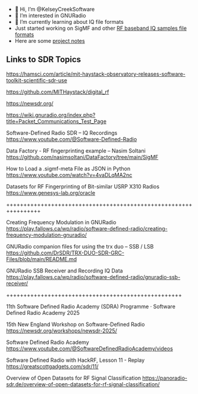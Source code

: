 - 👋 Hi, I’m @KelseyCreekSoftware
- 👀 I’m interested in GNURadio
- 🌱 I’m currently learning about IQ file formats
- Just started working on SigMF and other [RF baseband IQ samples file formats](IQ-File-Information.md)
- Here are some [project notes](Blue-File-1-1-Project-Notes.md)

## Links to SDR Topics

https://hamsci.com/article/mit-haystack-observatory-releases-software-toolkit-scientific-sdr-use

https://github.com/MITHaystack/digital_rf

https://newsdr.org/

https://wiki.gnuradio.org/index.php?title=Packet_Communications_Test_Page

Software-Defined Radio SDR – IQ Recordings
https://www.youtube.com/@Software-Defined-Radio

Data Factory - RF fingerprinting example – Nasim Soltani
https://github.com/nasimsoltani/DataFactory/tree/main/SigMF

How to Load a .sigmf-meta File as JSON in Python
https://www.youtube.com/watch?v=4vaDLqMA2nc

Datasets for RF Fingerprinting of Bit-similar USRP X310 Radios
https://www.genesys-lab.org/oracle

++++++++++++++++++++++++++++++++++++++++++++++++++++++++++++++++

Creating Frequency Modulation in GNURadio
https://play.fallows.ca/wp/radio/software-defined-radio/creating-frequency-modulation-gnuradio/

GNURadio companion files for using the trx duo – SSB / LSB
https://github.com/DrSDR/TRX-DUO-SDR-GRC-Files/blob/main/README.md

GNURadio SSB Receiver and Recording IQ Data
https://play.fallows.ca/wp/radio/software-defined-radio/gnuradio-ssb-receiver/

+++++++++++++++++++++++++++++++++++++++++++++++++++

11th Software Defined Radio Academy (SDRA)
Programme · Software Defined Radio Academy 2025

15th New England Workshop on Software-Defined Radio
https://newsdr.org/workshops/newsdr-2025/

Software Defined Radio Academy 
https://www.youtube.com/@SoftwareDefinedRadioAcademy/videos

Software Defined Radio with HackRF, Lesson 11 - Replay
https://greatscottgadgets.com/sdr/11/

Overview of Open Datasets for RF Signal Classification
https://panoradio-sdr.de/overview-of-open-datasets-for-rf-signal-classification/



<!---
KelseyCreekSoftware/KelseyCreekSoftware is a ✨ special ✨ repository because its `README.md` (this file) appears on your GitHub profile.
You can click the Preview link to take a look at your changes.
--->
